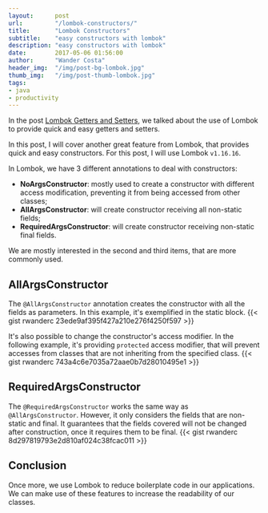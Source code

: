 ```yaml
---
layout:      post
url:         "/lombok-constructors/"
title:       "Lombok Constructors"
subtitle:    "easy constructors with lombok"
description: "easy constructors with lombok"
date:        2017-05-06 01:56:00
author:      "Wander Costa"
header_img:  "/img/post-bg-lombok.jpg"
thumb_img:   "/img/post-thumb-lombok.jpg"
tags:
- java
- productivity
---
```


In the post [Lombok Getters and Setters][gettersandsetters], we talked about the use of Lombok to provide quick and easy getters and setters.

In this post, I will cover another great feature from Lombok, that provides quick and easy constructors. For this post, I will use Lombok `v1.16.16`.<!--more-->

In Lombok, we have 3 different annotations to deal with constructors:

 * **NoArgsConstructor**: mostly used to create a constructor with different access modification, preventing it from being accessed from other classes;
 * **AllArgsConstructor**: will create constructor receiving all non-static fields;
 * **RequiredArgsConstructor**: will create constructor receiving non-static final fields.

We are mostly interested in the second and third items, that are more commonly used.

## AllArgsConstructor
The `@AllArgsConstructor` annotation creates the constructor with all the fields as parameters. In this example, it's exemplified in the static block.
{{< gist rwanderc 23ede9af395f427a210e276f4250f597 >}}

It's also possible to change the constructor's access modifier. In the following example, it's providing `protected` access modifier, that will prevent accesses from classes that are not inheriting from the specified class.
{{< gist rwanderc 743a4c6e7035a72aae0b7d28010495e1 >}}

## RequiredArgsConstructor
The `@RequiredArgsConstructor` works the same way as `@AllArgsConstructor`. However, it only considers the fields that are non-static and final. It guarantees that the fields covered will not be changed after construction, once it requires them to be final.
{{< gist rwanderc 8d297819793e2d810af024c38fcac011 >}}

## Conclusion
Once more, we use Lombok to reduce boilerplate code in our applications. We can make use of these features to increase the readability of our classes.

[gettersandsetters]:/lombok/

